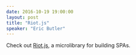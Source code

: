 ```yaml
---
date: 2016-10-19 19:00:00
layout: post
title: "Riot.js"
speaker: "Eric Butler"
---
```


Check out [Riot.js](http://riotjs.com/), a microlibrary for building SPAs.
